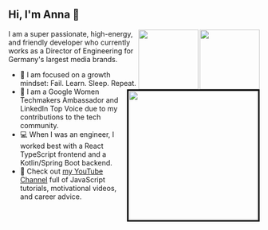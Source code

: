 ## Hi, I'm Anna 👋



<a href="http://www.twitter.com/AnnaJMcDougall"><img align="right" src="https://live.staticflickr.com/8426/7749081714_9e35bdcdbd_w.jpg" height="120px" width="120px">
<a href="https://www.linkedin.com/in/annajmcdougall/"><img align="right" src="https://live.staticflickr.com/8296/7749079740_113c14cc98_w.jpg" height="120px" width="120px"></a> 
I am a super passionate, high-energy, and friendly developer who currently works as a Director of Engineering for Germany's largest media brands.


<a href="https://twitter.com/AnnaJMcDougall/status/1350057528361705473"><img align="right" src="https://i.imgur.com/Gn9jBin.png" width="260px" style="border: 3px solid black;"></a>
- 🌱 I am focused on a growth mindset: Fail. Learn. Sleep. Repeat.
- 💪 I am a Google Women Techmakers Ambassador and LinkedIn Top Voice due to my contributions to the tech community.
- 💻 When I was an engineer, I worked best with a React TypeScript frontend and a Kotlin/Spring Boot backend. 
- 📝 Check out [my YouTube Channel](https://www.youtube.com/channel/UCjJzKrbr3WGn1xE0LAQ91yA) full of JavaScript tutorials, motivational videos, and career advice.
